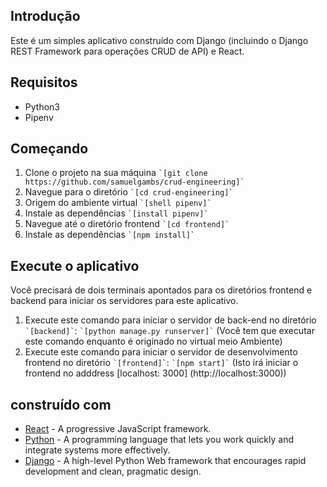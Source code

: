 ## Introdução

Este é um simples aplicativo  construído com Django (incluindo o Django REST Framework para operações CRUD de API) e React.

## Requisitos
* Python3
* Pipenv

## Começando
1. Clone o projeto na sua máquina `` `[git clone https://github.com/samuelgambs/crud-engineering]` ``
2. Navegue para o diretório `` `[cd crud-engineering]` ``
3. Origem do ambiente virtual `` `[shell pipenv]` ``
4. Instale as dependências `` `[install pipenv]` ``
5. Navegue até o diretório frontend `` `[cd frontend]` ``
5. Instale as dependências `` `[npm install]` ``

## Execute o aplicativo
Você precisará de dois terminais apontados para os diretórios frontend e backend para iniciar os servidores para este aplicativo.

1. Execute este comando para iniciar o servidor de back-end no diretório `` `[backend]` ``: `` `[python manage.py runserver]` `` (Você tem que executar este comando enquanto é originado no virtual meio Ambiente)
2. Execute este comando para iniciar o servidor de desenvolvimento frontend no diretório `` `[frontend]` ``: `` `[npm start]` `` (Isto irá iniciar o frontend no adddress [localhost: 3000] (http://localhost:3000))

## construído com

* [React](https://reactjs.org) - A progressive JavaScript framework.
* [Python](https://www.python.org/) - A programming language that lets you work quickly and integrate systems more effectively.
* [Django](http://djangoproject.org/) - A high-level Python Web framework that encourages rapid development and clean, pragmatic design.
